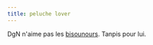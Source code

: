 ```yaml
---
title: peluche lover
---
```


DgN n'aime pas les [bisounours](http://perso.wanadoo.fr/jio/bisounours/).
Tanpis pour lui.

